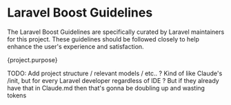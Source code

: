 # Laravel Boost Guidelines
The Laravel Boost Guidelines are specifically curated by Laravel maintainers for this project. These guidelines should be followed closely to help enhance the user's experience and satisfaction.

<purpose-of-this-project>
{project.purpose}
</purpose-of-this-project>

TODO: Add project structure / relevant models / etc.. ? Kind of like Claude's /init, but for every Laravel developer regardless of IDE ? But if they already have that in Claude.md then that's gonna be doubling up and wasting tokens
